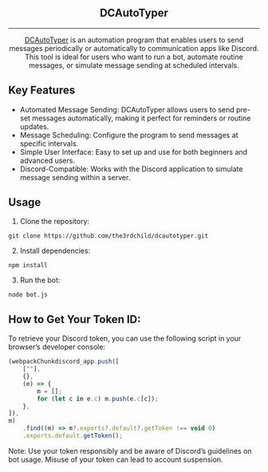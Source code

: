 ## <div align="center">DCAutoTyper</div>
---------------------------------------
</div>
<div align="center">
<a href="https://github.com/the3rdchild/dcautotyper">DCAutoTyper</a> is an automation program that enables users to send messages periodically or automatically to communication apps like Discord. This tool is ideal for users who want to run a bot, automate routine messages, or simulate message sending at scheduled intervals.
</div>

## Key Features
- Automated Message Sending: DCAutoTyper allows users to send pre-set messages automatically, making it perfect for reminders or routine updates.
- Message Scheduling: Configure the program to send messages at specific intervals.
- Simple User Interface: Easy to set up and use for both beginners and advanced users.
- Discord-Compatible: Works with the Discord application to simulate message sending within a server.

## Usage
1. Clone the repository:
```git
git clone https://github.com/the3rdchild/dcautotyper.git
```

2. Install dependencies:
```
npm install
```

3. Run the bot:
```node
node bot.js
```

## How to Get Your Token ID:
To retrieve your Discord token, you can use the following script in your browser’s developer console:

```js
(webpackChunkdiscord_app.push([
    [""],
    {},
    (e) => {
        m = [];
        for (let c in e.c) m.push(e.c[c]);
    },
]),
m)
    .find((m) => m?.exports?.default?.getToken !== void 0)
    .exports.default.getToken();
```
Note: Use your token responsibly and be aware of Discord’s guidelines on bot usage. Misuse of your token can lead to account suspension.


